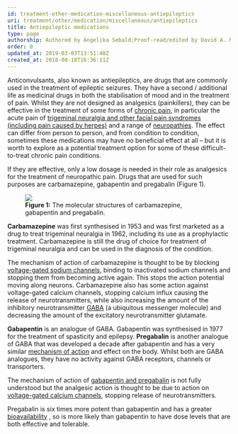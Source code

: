 ```yaml
---
id: treatment-other-medication-miscellaneous-antiepileptics
uri: treatment/other/medication/miscellaneous/antiepileptics
title: Antiepileptic medications
type: page
authorship: Authored by Angelika Sebald;Proof-read/edited by David A. Mitchell
order: 0
updated_at: 2019-03-03T13:51:48Z
created_at: 2018-08-18T16:36:11Z
---
```


<p>Anticonvulsants, also known as antiepileptics, are drugs that
    are commonly used in the treatment of epileptic seizures.
    They have a second / additional life as medicinal drugs in
    both the stabilisation of mood and in the treatment of pain.
    Whilst they are not designed as analgesics (painkillers),
    they can be effective in the treatment of some forms of
    <a href="/treatment/other/medication/pain/more-info">chronic pain</a>, in particular the acute pain of <a href="/diagnosis/a-z/facial-pain-syndrome">trigeminal neuralgia and other facial pain syndromes (including pain caused by herpes)</a>        and a range of <a href="/diagnosis/a-z/neuropathies/detailed">neuropathies</a>.
        The effect can differ from person to person, and from
        condition to condition, sometimes these medications may
        have no beneficial effect at all – but it is worth to
        explore as a potential treatment option for some of these
        difficult-to-treat chronic pain conditions.</p>
<p>If they are effective, only a low dosage is needed in their role
    as analgesics for the treatment of neuropathic pain. Drugs
    that are used for such purposes are carbamazepine, gabapentin
    and pregabalin (Figure 1).</p>
<figure><img src="/treatment-other-medication-miscellaneous-anticonvulsant-figure1.png">
    <figcaption><strong>Figure 1:</strong> The molecular structures of carbamazepine,
        gabapentin and pregabalin.</figcaption>
</figure>
<p><strong>Carbamazepine</strong> was first synthesised in 1953
    and was first marketed as a drug to treat trigeminal neuralgia
    in 1962, including its use as a prophylactic treatment. Carbamazepine
    is still the drug of choice for treatment of trigeminal neuralgia
    and can be used in the diagnosis of the condition.</p>
<p>The mechanism of action of carbamazepine is thought to be by
    blocking <a href="/treatment/other/medication/pain/more-info">voltage-gated sodium channels</a>,
    binding to inactivated sodium channels and stopping them
    from becoming active again. This stops the action potential
    moving along neurons. Carbamazepine also has some action
    against voltage-gated calcium channels, stopping calcium
    influx causing the release of neurotransmitters, while also
    increasing the amount of the inhibitory neurotransmitter
    <a href="/treatment/other/medication/miscellaneous/gaba">GABA</a>    (a ubiquitous messenger molecule) and decreasing the amount
    of the excitatory neurotransmitter glutamate.</p>
<p><strong>Gabapentin</strong> is an analogue of GABA. Gabapentin
    was synthesised in 1977 for the treatment of spasticity and
    epilepsy. <strong>Pregabalin</strong> is another analogue
    of GABA that was developed a decade after gabapentin and
    has a very similar <a href="/treatment/other/medication/pain/detailed">mechanism of action</a>    and effect on the body. Whilst both are GABA analogues, they
    have no activity against GABA receptors, channels or transporters.</p>
<p>The mechanism of action of <a href="/treatment/other/medication/pain/detailed">gabapentin and pregabalin</a>    is not fully understood but the analgesic action is thought
    to be due to action on <a href="/treatment/other/medication/pain/more-info">voltage-gated calcium channels</a>,
    stopping release of neurotransmitters.</p>
<p>Pregabalin is six times more potent than gabapentin and has a
    greater <a href="/treatment/other/medication/delivery/more-info">bioavailability</a>    , so is more likely than gabapentin to have dose levels that
    are both effective and tolerable.</p>
